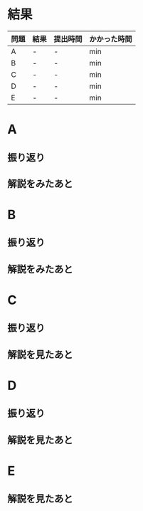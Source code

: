 # 結果

| 問題 | 結果 | 提出時間            | かかった時間 |
|------|------|---------------------|--------------|
| A    | -    | -                   |   min        |
| B    | -    | -                   |    min       |
| C    | -    | -                   |     min      |
| D    | -    | -                   |     min      |
| E    | -    | -                   |     min      |

# A

## 振り返り

## 解説をみたあと

# B

## 振り返り

## 解説をみたあと

# C

## 振り返り

## 解説を見たあと

# D

## 振り返り

## 解説を見たあと

# E

## 解説を見たあと
